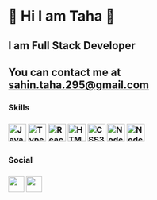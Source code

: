 # 👋 Hi I am Taha 👋
 
## I am Full Stack Developer

## You can contact me at sahin.taha.295@gmail.com
  
  <h3>  Skills  <h3/>
  
   <img src="https://raw.githubusercontent.com/danielcranney/readme-generator/main/public/icons/skills/javascript-colored.svg" width="36" height="36" alt="Javascript" style="max-width: 100%;">
   <img src="https://raw.githubusercontent.com/danielcranney/readme-generator/main/public/icons/skills/typescript-colored.svg" width="36" height="36" alt="Typescript" style="max-width: 100%;">
   <img src="https://raw.githubusercontent.com/danielcranney/readme-generator/main/public/icons/skills/react-colored.svg" width="36" height="36" alt="React" style="max-width: 100%;">
   <img src="https://raw.githubusercontent.com/danielcranney/readme-generator/main/public/icons/skills/html5-colored.svg" width="36" height="36" alt="HTML5" style="max-width: 100%;">
   <img src="https://raw.githubusercontent.com/danielcranney/readme-generator/main/public/icons/skills/css3-colored.svg" width="36" height="36" alt="CSS3" style="max-width: 100%;">
   <img src="https://raw.githubusercontent.com/danielcranney/readme-generator/main/public/icons/skills/nodejs-colored.svg" width="36" height="36" alt="NodeJS" style="max-width: 100%;">
   <img src="https://raw.githubusercontent.com/danielcranney/readme-generator/main/public/icons/skills/java-colored.svg" width="36" height="36" alt="NodeJS" style="max-width: 100%;">
 <h3>  Social  <h3/>
  <a href="https://discord.com/users/sTahaDev3040" rel="nofollow"><img src="https://raw.githubusercontent.com/danielcranney/readme-generator/main/public/icons/socials/discord.svg" width="32" height="32" style="max-width: 100%;"></a>
  <a href="https://instagram.com/thashn_?igshid=YzgyMTM2MGM=" rel="nofollow"><img src="https://raw.githubusercontent.com/danielcranney/readme-generator/main/public/icons/socials/instagram.svg" width="32" height="32" style="max-width: 100%;"></a>
  

